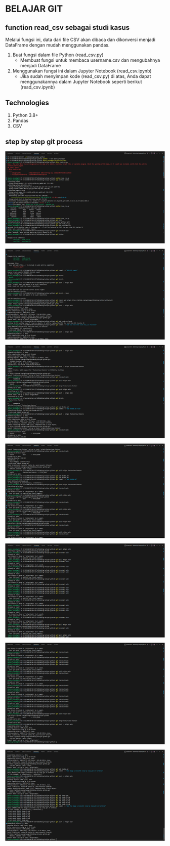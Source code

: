 # BELAJAR GIT
## function read_csv sebagai studi kasus

Melalui fungsi ini, data dari file CSV akan dibaca dan dikonversi menjadi DataFrame dengan mudah menggunakan pandas.

1. Buat fungsi dalam file Python (read_csv.py)
    - Membuat fungsi untuk membaca username.csv dan mengubahnya menjadi DataFrame
2. Menggunakan fungsi ini dalam Jupyter Notebook (read_csv.ipynb)
    - Jika sudah menyimpan kode (read_csv.py) di atas, Anda dapat menggunakannya dalam Jupyter Notebook seperti berikut (read_csv.ipynb)

## Technologies

1. Python 3.8+
2. Pandas
2. CSV

## step by step git process

![alt text](image.png)

![alt text](image-1.png)

![alt text](image-2.png)

![alt text](image-3.png)

![alt text](image-4.png)

![alt text](image-5.png)

![alt text](image-6.png)